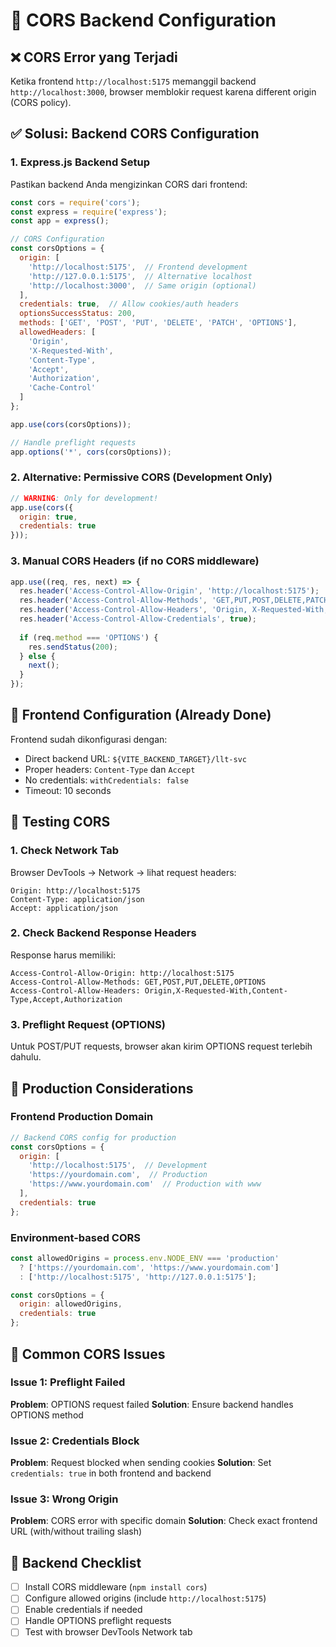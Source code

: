 # 🔧 CORS Backend Configuration

## ❌ CORS Error yang Terjadi
Ketika frontend `http://localhost:5175` memanggil backend `http://localhost:3000`, browser memblokir request karena different origin (CORS policy).

## ✅ Solusi: Backend CORS Configuration

### 1. Express.js Backend Setup
Pastikan backend Anda mengizinkan CORS dari frontend:

```javascript
const cors = require('cors');
const express = require('express');
const app = express();

// CORS Configuration
const corsOptions = {
  origin: [
    'http://localhost:5175',  // Frontend development
    'http://127.0.0.1:5175',  // Alternative localhost
    'http://localhost:3000',  // Same origin (optional)
  ],
  credentials: true,  // Allow cookies/auth headers
  optionsSuccessStatus: 200,
  methods: ['GET', 'POST', 'PUT', 'DELETE', 'PATCH', 'OPTIONS'],
  allowedHeaders: [
    'Origin',
    'X-Requested-With', 
    'Content-Type',
    'Accept',
    'Authorization',
    'Cache-Control'
  ]
};

app.use(cors(corsOptions));

// Handle preflight requests
app.options('*', cors(corsOptions));
```

### 2. Alternative: Permissive CORS (Development Only)
```javascript
// WARNING: Only for development!
app.use(cors({
  origin: true,
  credentials: true
}));
```

### 3. Manual CORS Headers (if no CORS middleware)
```javascript
app.use((req, res, next) => {
  res.header('Access-Control-Allow-Origin', 'http://localhost:5175');
  res.header('Access-Control-Allow-Methods', 'GET,PUT,POST,DELETE,PATCH,OPTIONS');
  res.header('Access-Control-Allow-Headers', 'Origin, X-Requested-With, Content-Type, Accept, Authorization');
  res.header('Access-Control-Allow-Credentials', true);
  
  if (req.method === 'OPTIONS') {
    res.sendStatus(200);
  } else {
    next();
  }
});
```

## 🔄 Frontend Configuration (Already Done)

Frontend sudah dikonfigurasi dengan:
- Direct backend URL: `${VITE_BACKEND_TARGET}/llt-svc`
- Proper headers: `Content-Type` dan `Accept`
- No credentials: `withCredentials: false`
- Timeout: 10 seconds

## 🧪 Testing CORS

### 1. Check Network Tab
Browser DevTools → Network → lihat request headers:
```
Origin: http://localhost:5175
Content-Type: application/json
Accept: application/json
```

### 2. Check Backend Response Headers
Response harus memiliki:
```
Access-Control-Allow-Origin: http://localhost:5175
Access-Control-Allow-Methods: GET,POST,PUT,DELETE,OPTIONS
Access-Control-Allow-Headers: Origin,X-Requested-With,Content-Type,Accept,Authorization
```

### 3. Preflight Request (OPTIONS)
Untuk POST/PUT requests, browser akan kirim OPTIONS request terlebih dahulu.

## 🚀 Production Considerations

### Frontend Production Domain
```javascript
// Backend CORS config for production
const corsOptions = {
  origin: [
    'http://localhost:5175',  // Development
    'https://yourdomain.com',  // Production
    'https://www.yourdomain.com'  // Production with www
  ],
  credentials: true
};
```

### Environment-based CORS
```javascript
const allowedOrigins = process.env.NODE_ENV === 'production' 
  ? ['https://yourdomain.com', 'https://www.yourdomain.com']
  : ['http://localhost:5175', 'http://127.0.0.1:5175'];

const corsOptions = {
  origin: allowedOrigins,
  credentials: true
};
```

## 🐛 Common CORS Issues

### Issue 1: Preflight Failed
**Problem**: OPTIONS request failed
**Solution**: Ensure backend handles OPTIONS method

### Issue 2: Credentials Block
**Problem**: Request blocked when sending cookies
**Solution**: Set `credentials: true` in both frontend and backend

### Issue 3: Wrong Origin
**Problem**: CORS error with specific domain
**Solution**: Check exact frontend URL (with/without trailing slash)

## 📝 Backend Checklist

- [ ] Install CORS middleware (`npm install cors`)
- [ ] Configure allowed origins (include `http://localhost:5175`)
- [ ] Enable credentials if needed
- [ ] Handle OPTIONS preflight requests
- [ ] Test with browser DevTools Network tab